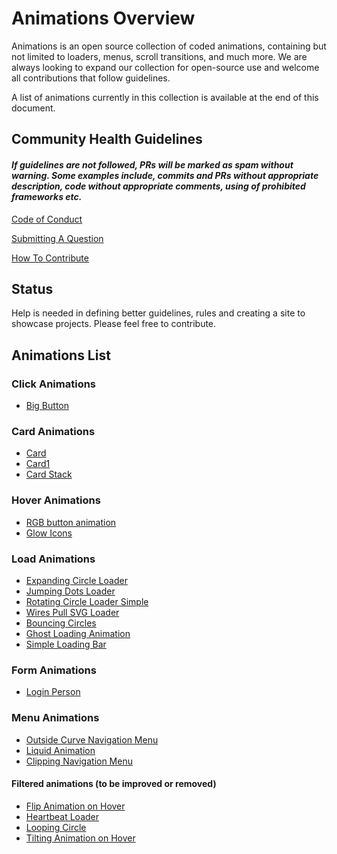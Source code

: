 # Animations Overview

Animations is an open source collection of coded animations, containing but not limited to loaders, menus, scroll transitions, and much more. We are always looking to expand our collection for open-source use and welcome all contributions that follow guidelines.

A list of animations currently in this collection is available at the end of this document.

## Community Health Guidelines

#### *If guidelines are not followed, PRs will be marked as spam without warning. Some examples include, commits and PRs without appropriate description, code without appropriate comments, using of prohibited frameworks etc.*

[Code of Conduct](/docs/CODE_OF_CONDUCT.md)

[Submitting A Question](/docs/SUPPORT.md)

[How To Contribute](/docs/CONTRIBUTING.md)

## Status

Help is needed in defining better guidelines, rules and creating a site to showcase projects. Please feel free to contribute.

## Animations List

### Click Animations

- [Big Button](https://animations.gq/Click%20Animations/big-button/index.html)

### Card Animations

- [Card](https://animations.gq/Card%20Animations/cards/card.html)
- [Card1](https://animations.gq/Card%20Animations/cards/Card%201/card.html)
- [Card Stack](https://animations.gq/Card%20Animations/cards_stack/card.html)


### Hover Animations

- [RGB button animation](https://animations.gq/Hover%20Animations/RGB%20button%20animation/index.html)
- [Glow Icons](https://animations.gq/Hover%20Animations/Glow%20Icons/index.html)

### Load Animations

- [Expanding Circle Loader](https://animations.gq/Load%20Animations/Expanding%20Circle%20Loader/index.html)
- [Jumping Dots Loader](https://animations.gq/Load%20Animations/Jumping%20Dots%20Loader/index.html)
- [Rotating Circle Loader Simple](https://animations.gq/Load%20Animations/Rotating%20Circle%20Loader%20Simple/index.html)
- [Wires Pull SVG Loader](https://animations.gq/Load%20Animations/Wires%20pull%20SVG%20loader/index.html)
- [Bouncing Circles](https://animations.gq/Load%20Animations/Bouncing%20Circles/index.html)
- [Ghost Loading Animation](https://animations.gq/Load%20Animations/Ghost%20Loading%20Animation/index.html)
- [Simple Loading Bar](https://animations.gq/Load%20Animations/Simple%20Loading%20Bar/index.html)

### Form Animations

- [Login Person](https://animations.gq/Form%20Animations/Show%20Password/index.html)

### Menu Animations
- [Outside Curve Navigation Menu](https://animations.gq/Menu%20Animations/Outside%20Curve%20Navigation%20Menu/index.html)
- [Liquid Animation](https://animations.gq/Menu%20Animations/Liquid%20Navigation%20Menu/index.html)
- [Clipping Navigation Menu](https://animations.gq/Menu%20Animations/Clipping%20Navigation%20Menu/index.html)

#### Filtered animations (to be improved or removed)
- [Flip Animation on Hover](https://animations.gq/Filtering/Flip%20Animation%20on%20Hover/index.html)
- [Heartbeat Loader](https://animations.gq/Filtering/Heartbeat%20Loader/index.html)
- [Looping Circle](https://animations.gq/Filtering/Looping%20Circle/index.html)
- [Tilting Animation on Hover](https://animations.gq/Filtering/Tilting%20Animation%20on%20Hover/glassmorph.html)
